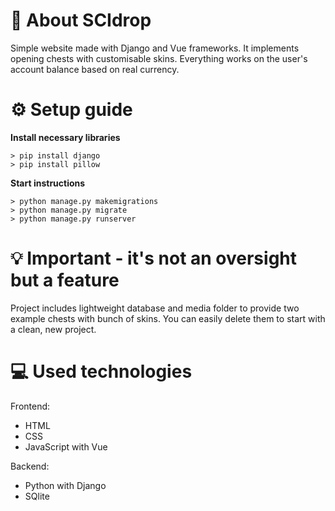 # 🎁 About SCIdrop
Simple website made with Django and Vue frameworks. It implements opening chests with customisable skins. Everything works on the user's account balance based on real currency.

# ⚙️ Setup guide
<b>Install necessary libraries</b>
```
> pip install django
> pip install pillow
```

<b>Start instructions</b>
```
> python manage.py makemigrations
> python manage.py migrate
> python manage.py runserver
```

# 💡 Important - it's not an oversight but a feature
Project includes lightweight database and media folder to provide two example chests with bunch of skins. You can easily delete them to start with a clean, new project.

# 💻 Used technologies
Frontend:
- HTML
- CSS
- JavaScript with Vue

Backend:
- Python with Django
- SQlite